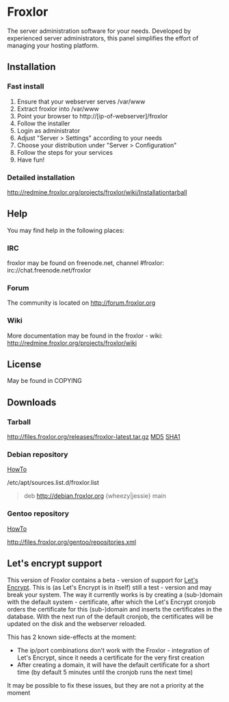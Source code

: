 # Froxlor

The server administration software for your needs.
Developed by experienced server administrators, this panel simplifies the effort of managing your hosting platform.

## Installation

### Fast install
1. Ensure that your webserver serves /var/www
2. Extract froxlor into /var/www
3. Point your browser to http://[ip-of-webserver]/froxlor
4. Follow the installer
5. Login as administrator
6. Adjust "Server > Settings" according to your needs
7. Choose your distribution under "Server > Configuration"
8. Follow the steps for your services
9. Have fun!

### Detailed installation
http://redmine.froxlor.org/projects/froxlor/wiki/Installationtarball

## Help

You may find help in the following places:

### IRC

froxlor may be found on freenode.net, channel #froxlor:
irc://chat.freenode.net/froxlor

### Forum

The community is located on http://forum.froxlor.org

### Wiki

More documentation may be found in the froxlor - wiki:
http://redmine.froxlor.org/projects/froxlor/wiki

## License

May be found in COPYING

## Downloads

### Tarball
http://files.froxlor.org/releases/froxlor-latest.tar.gz [MD5](http://files.froxlor.org/releases/froxlor-latest.tar.gz.md5) [SHA1](http://files.froxlor.org/releases/froxlor-latest.tar.gz.sha1)

### Debian repository

[HowTo](http://redmine.froxlor.org/projects/froxlor/wiki/Installationdebian)

/etc/apt/sources.list.d/froxlor.list
> deb http://debian.froxlor.org {wheezy|jessie} main

### Gentoo repository

[HowTo](http://redmine.froxlor.org/projects/froxlor/wiki/Installationgentoo)

http://files.froxlor.org/gentoo/repositories.xml

## Let's encrypt support

This version of Froxlor contains a beta - version of support for [Let's Encrypt](https://letsencrypt.org). This is (as Let's Encrypt is in itself)
still a test - version and may break your system. The way it currently works is by creating a (sub-)domain with the default system - certificate,
after which the Let's Encrypt cronjob orders the certificate for this (sub-)domain and inserts the certificates in the database. With the next run
of the default cronjob, the certificates will be updated on the disk and the webserver reloaded.

This has 2 known side-effects at the moment:
* The ip/port combinations don't work with the Froxlor - integration of Let's Encrypt, since it needs a certificate for the very first creation
* After creating a domain, it will have the default certificate for a short time (by default 5 minutes until the cronjob runs the next time)

It may be possible to fix these issues, but they are not a priority at the moment